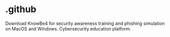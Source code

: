 # .github
Download KnowBe4 for security awareness training and phishing simulation on MacOS and Windows. Cybersecurity education platform.
